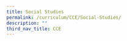 ```yaml
---
title: Social Studies
permalink: /curriculum/CCE/Social-Studies/
description: ""
third_nav_title: CCE
---
```

